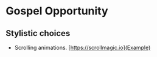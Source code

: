 # Gospel Opportunity

## Stylistic choices
* Scrolling animations. [https://scrollmagic.io](Example)
